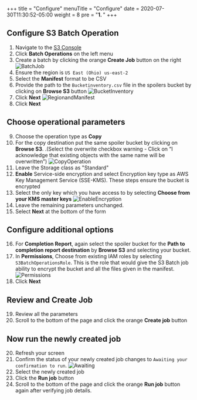 +++
title = "Configure"
menuTitle = "Configure"
date = 2020-07-30T11:30:52-05:00
weight = 8
pre = "<b>1. </b>"
+++

## Configure S3 Batch Operation
1. Navigate to the [S3 Console](https://s3.console.aws.amazon.com/s3/home?region=us-east-2#)
2. Click **Batch Operations** on the left menu
3. Create a batch by clicking the orange **Create Job** button on the right
   ![BatchJob](/images/03-create-batch-job.png "Create Batch Job")
4. Ensure the region is `US East (Ohio) us-east-2`
5. Select the **Manifest** format to be CSV 
6. Provide the path to the `Bucketinventory.csv` file in the spoilers bucket by clicking on **Browse S3** button
  ![BucketInventory](/images/03-S3-bucket-inventory.png "Select the manifest")
7. Click **Next**
  ![RegionandManifest](/images/03-final-s3-batch.png "Region and manifest")
8. Click **Next**

## Choose operational parameters

9. Choose the operation type as **Copy**
10.  For the copy destination put the same spoiler bucket by clicking on **Browse S3**. .(Select the overwrite checkbox warning - Click on “I acknowledge that existing objects with the same name will be overwritten”)
    ![CopyOperation](/images/03-copy-operation.png "Copy Operation")
11. Leave the Storage class as "Standard"
12. **Enable** Service-side encryption and select Encryption key type as AWS Key Management Service (SSE-KMS). These steps ensure the bucket is encrypted
13. Select the only key which you have access to by selecting **Choose from your KMS master keys**
    ![EnableEncryption](/images/03-enable-encryption.png "Enable Encryption")
14. Leave the remaining parameters unchanged.
15. Select **Next** at the bottom of the form 

## Configure additional options

16. For **Completion Report**, again select the spoiler bucket for the **Path to completion report destination** by **Browse S3** and selecting your bucket. 
17. In **Permissions**, Choose from existing IAM roles by selecting `S3BatchOperationsRole`. This is the role that would give the S3 Batch job ability to encrypt the bucket and all the files given in the manifest.
    ![Permissions](/images/03-permissions-s3-batch.png "Batch Permissions")
18. Click **Next**

## Review and Create Job

19. Review all the parameters
20. Scroll to the bottom of the page and click the orange **Create job** button

## Now run the newly created job

20. Refresh your screen
21. Confirm the status of your newly created job changes to `Awaiting your confirmation to run`.
    ![Awaiting](/images/03-awaiting.png "Awaiting Run")
22. Select the newly created job
23. Click the **Run job** button
24. Scroll to the bottom of the page and click the orange **Run job** button again after verifying job details.
